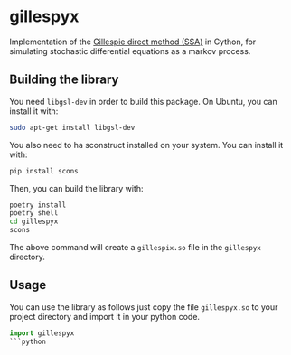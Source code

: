 # gillespyx
Implementation of the [Gillespie direct method (SSA)](https://en.wikipedia.org/wiki/Gillespie_algorithm) in Cython, for simulating stochastic differential equations as a markov process.

## Building the library

You need `libgsl-dev` in order to build this package. On Ubuntu, you can install it with:

```bash
sudo apt-get install libgsl-dev
```

You also need to ha sconstruct installed on your system. You can install it with:

```bash
pip install scons
```

Then, you can build the library with:

```bash
poetry install
poetry shell
cd gillespyx
scons
```
The above command will create a `gillespix.so` file in the `gillespyx` directory.

## Usage

You can use the library as follows just copy the file `gillespyx.so` to your project directory and import it in your python code.

```python
import gillespyx
```python

